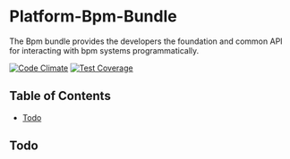 # Platform-Bpm-Bundle

The Bpm bundle provides the developers the foundation and common API for interacting with bpm systems programmatically.

[![Code Climate](https://codeclimate.com/github/DigitalState/Platform-Bpm-Bundle/badges/gpa.svg)](https://codeclimate.com/github/DigitalState/Platform-Bpm-Bundle)
[![Test Coverage](https://codeclimate.com/github/DigitalState/Platform-Bpm-Bundle/badges/coverage.svg)](https://codeclimate.com/github/DigitalState/Platform-Bpm-Bundle/coverage)


## Table of Contents

- [Todo](#todo)

## Todo
